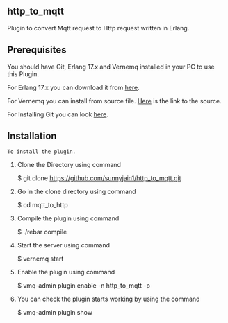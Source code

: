 ## http_to_mqtt

Plugin to convert Mqtt request to Http request written in Erlang.


## Prerequisites
    
You should have Git, Erlang 17.x and Vernemq installed in your PC to use this Plugin.
    
For Erlang 17.x you can download it from [here](https://www.erlang.org/downloads).
    
For Vernemq you can install from source file. [Here](https://github.com/erlio/vernemq) is the link to the source.

For Installing Git you can look [here](https://git-scm.com/book/en/v2/Getting-Started-Installing-Git).
    
    
## Installation
    
    To install the plugin.

1) Clone the Directory using command
            
    $ git clone https://github.com/sunnyjain1/http_to_mqtt.git
    
2) Go in the clone directory using command
    
    $ cd mqtt_to_http
    
3) Compile the plugin using command
    
    $ ./rebar compile

4) Start the server using command
    
    $ vernemq start
    
5) Enable the plugin using command
    
    $ vmq-admin plugin enable -n http_to_mqtt -p <Path to the Cloned Dir>
    
6) You can check the plugin starts working by using the command
    
    $ vmq-admin plugin show
